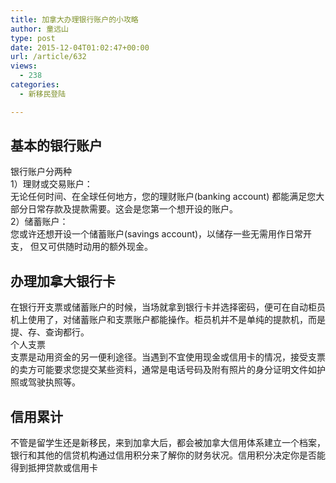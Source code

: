 ```yaml
---
title: 加拿大办理银行账户的小攻略
author: 童远山
type: post
date: 2015-12-04T01:02:47+00:00
url: /article/632
views:
  - 238
categories:
  - 新移民登陆

---
```

## 基本的银行账户

银行账户分两种  
1）理财或交易账户：  
无论任何时间、在全球任何地方，您的理财账户(banking account) 都能满足您大部分日常存款及提款需要。这会是您第一个想开设的账户。  
2）储蓄账户：  
您或许还想开设一个储蓄账户(savings account)，以储存一些无需用作日常开支， 但又可供随时动用的额外现金。

## 办理加拿大银行卡

在银行开支票或储蓄账户的时候，当场就拿到银行卡并选择密码，便可在自动柜员机上使用了，对储蓄账户和支票账户都能操作。柜员机并不是单纯的提款机，而是提、存、查询都行。  
个人支票  
支票是动用资金的另一便利途径。当遇到不宜使用现金或信用卡的情况，接受支票的卖方可能要求您提交某些资料，通常是电话号码及附有照片的身分证明文件如护照或驾驶执照等。

## 信用累计

不管是留学生还是新移民，来到加拿大后，都会被加拿大信用体系建立一个档案，银行和其他的信贷机构通过信用积分来了解你的财务状况。信用积分决定你是否能得到抵押贷款或信用卡